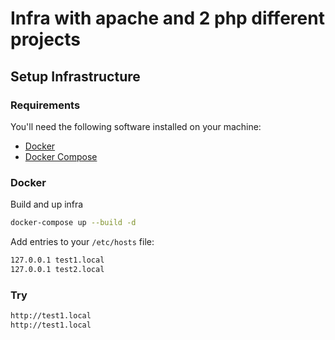 # Infra with apache and 2 php different projects

## Setup Infrastructure

### Requirements

You'll need the following software installed on your machine:

* [Docker](https://docs.docker.com/install/)
* [Docker Compose](https://docs.docker.com/compose/install/)

### Docker

Build and up infra
```bash
docker-compose up --build -d
```


Add entries to your `/etc/hosts` file:

```bash
127.0.0.1 test1.local
127.0.0.1 test2.local
```
### Try 

```bash
http://test1.local
http://test1.local
```